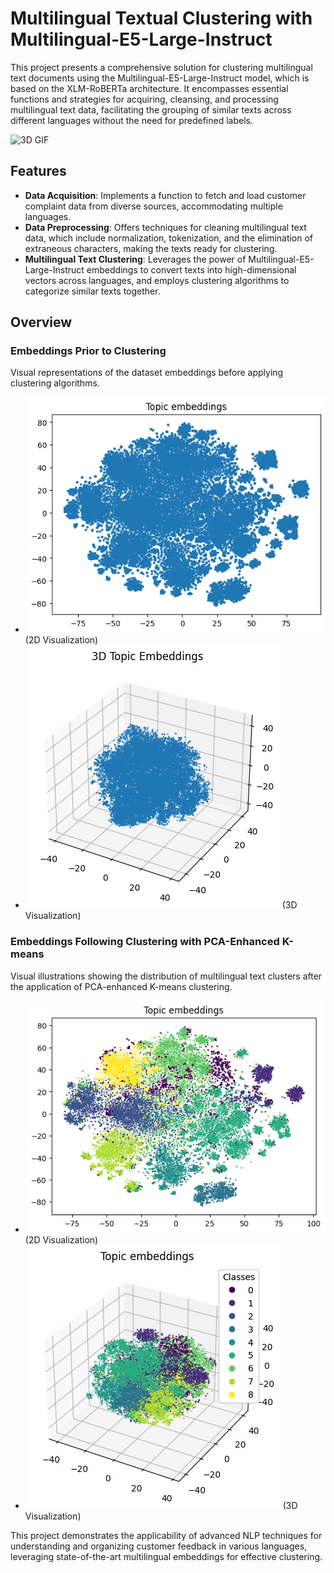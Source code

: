 # Multilingual Textual Clustering with Multilingual-E5-Large-Instruct

This project presents a comprehensive solution for clustering multilingual text documents using the Multilingual-E5-Large-Instruct model, which is based on the XLM-RoBERTa architecture. It encompasses essential functions and strategies for acquiring, cleansing, and processing multilingual text data, facilitating the grouping of similar texts across different languages without the need for predefined labels.

![3D GIF](images/3D.gif)

## Features

- **Data Acquisition**: Implements a function to fetch and load customer complaint data from diverse sources, accommodating multiple languages.
- **Data Preprocessing**: Offers techniques for cleaning multilingual text data, which include normalization, tokenization, and the elimination of extraneous characters, making the texts ready for clustering.
- **Multilingual Text Clustering**: Leverages the power of Multilingual-E5-Large-Instruct embeddings to convert texts into high-dimensional vectors across languages, and employs clustering algorithms to categorize similar texts together.

## Overview

### Embeddings Prior to Clustering
Visual representations of the dataset embeddings before applying clustering algorithms.
- ![2D Embedding Before Clustering](images/2D_before.png) (2D Visualization)
- ![3D Embedding Before Clustering](images/3D_before.png) (3D Visualization)

### Embeddings Following Clustering with PCA-Enhanced K-means
Visual illustrations showing the distribution of multilingual text clusters after the application of PCA-enhanced K-means clustering.
- ![2D Embedding After K-means](images/2D_after.png) (2D Visualization)
- ![3D Embedding After K-means](images/3D_after.png) (3D Visualization)

This project demonstrates the applicability of advanced NLP techniques for understanding and organizing customer feedback in various languages, leveraging state-of-the-art multilingual embeddings for effective clustering.